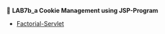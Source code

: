 📌 **LAB7b_a Cookie Management using JSP-Program**


- [Factorial-Servlet](
https://github.com/yoghana0925/AdvancedJava/blob/main/Lab7b_CookieManagement/7b.jpg)
